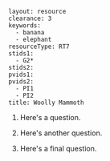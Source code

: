 ````
layout: resource
clearance: 3
keywords:
  - banana
  - elephant
resourceType: RT7
stids1:
  - G2*
stids2:
pvids1:
pvids2:
  - PI1
  - PI2
title: Woolly Mammoth

````

1. Here's a question.

2. Here's another question. 

3. Here's a final question.
